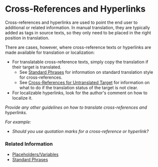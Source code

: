 # Cross-References and Hyperlinks

Cross-references and hyperlinks are used to point the end user to additional or related information. In manual translation, they are typically added as tags in source texts, so they only need to be placed in the right position in translation.

There are cases, however, where cross-reference texts or hyperlinks are made available for translation or localization:

* For translatable cross-reference texts, simply copy the translation if their target is translated.
    * See [Standard Phrases](../06_additional_guidance_for_translators/standard_phrases.md) for information on standard translation style for cross-references.
    * See [Cross-References for Untranslated Target](cross-references_for_untranslated_target.md) for information on what to do if the translation status of the target is not clear.
* For localizable hyperlinks, look for the author's comment on how to localize it.

*Provide any other guidelines on how to translate cross-references and hyperlinks.*

*For example:*

* *Should you use quotation marks for a cross-reference or hyperlink?*

### Related Information

* [Placeholders/Variables](placeholders_variables.md)
* [Standard Phrases](../06_additional_guidance_for_translators/standard_phrases.md)
